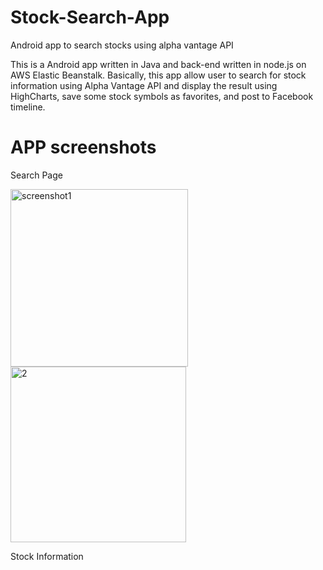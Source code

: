 # Stock-Search-App 


Android app to search stocks using alpha vantage API

This is a Android app written in Java and back-end written in node.js on AWS Elastic Beanstalk. Basically, this app allow user to search for stock information using Alpha Vantage API and display the result using HighCharts, save some stock symbols as favorites, and post to Facebook timeline.

# APP screenshots

Search Page 

<img width="284" alt="screenshot1" src="https://user-images.githubusercontent.com/29028455/41131960-0b148b6a-6a73-11e8-8f95-e1ea11cfe00c.png"> <img width="281" alt="2" src="https://user-images.githubusercontent.com/29028455/41132071-9d1ee578-6a73-11e8-95d1-330a8515c129.png">



Stock Information 

